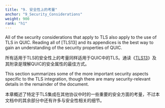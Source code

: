 ```yaml
---
title: "9. 安全性上的考量"
anchor: "9_Security_Considerations"
weight: 900
rank: "h1"
---
```


All of the security considerations that apply to TLS also apply to the use of TLS in QUIC. Reading all of [TLS13] and its appendices is the best way to gain an understanding of the security properties of QUIC.

所有适用于TLS的安全性上的考量同样适用于QUIC中的TLS。通读《[TLS13]()》及其附录是理解QUIC的安全属性的最佳方式。

This section summarizes some of the more important security aspects specific to the TLS integration, though there are many security-relevant details in the remainder of the document.

本章概述了特定于TLS集成在其他协议中时的一些重要的安全方面的考量，不过本文档中的其余部分中还有许多与安全性相关的细节。
